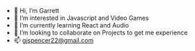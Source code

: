 - 👋 Hi, I’m Garrett
- 👀 I’m interested in Javascript and Video Games
- 🌱 I’m currently learning React and Audio
- 💞️ I’m looking to collaborate on Projects to get me experience
- 📫 gjspencer22@gmail.com


